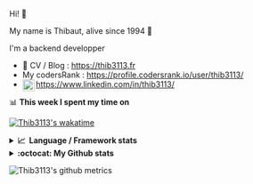 Hi! 👋

My name is Thibaut, alive since 1994 🍷

I'm a backend developper

-   📝 CV / Blog : https://thib3113.fr
-   My codersRank : https://profile.codersrank.io/user/thib3113/
-   <a href="https://www.linkedin.com/in/thib3113/"><img align="left" alt="Thib3113's Linkedin" width="21px" src="https://img.icons8.com/color/48/linkedin.png" /></a> https://www.linkedin.com/in/thib3113/

📊 **This week I spent my time on**

[![Thib3113's wakatime](https://github-readme-stats.vercel.app/api/wakatime?username=thib3113&layout=default&theme=dracula&langs_count=6&hide_title=true&hide_border=true)](https://wakatime.com/@thib3113)

<details>
  <summary><b>📈&nbsp;&nbsp;Language&nbsp;/&nbsp;Framework stats</b></summary>
  <br/>  
  <a href='https://profile.codersrank.io/user/thib3113/'>
  <img src='http://cr-skills-chart-widget.azurewebsites.net/api/api?username=thib3113&padding=30&skills=php,batchfile,javascript,less,mysql,reactjs,scss,shell,typescript,vue'>
  </a>
</details>

<details>
  <summary><b>:octocat: My Github stats</b></summary>
  <br/>  
  
  <img src="https://github-readme-stats.vercel.app/api?username=thib3113&theme=dracula&show_icons=true&" alt="Thib3113's GitHub stats" />

<!--START_SECTION:activity-->

1. 🎉 Merged PR [#684](https://github.com/thib3113/unifi-client/pull/684) in [thib3113/unifi-client](https://github.com/thib3113/unifi-client)
2. 🗣 Commented on [#38](https://github.com/AmauryD/fastest-validator-decorators/issues/38#issuecomment-1939282992) in [AmauryD/fastest-validator-decorators](https://github.com/AmauryD/fastest-validator-decorators)
3. 🗣 Commented on [#38](https://github.com/AmauryD/fastest-validator-decorators/issues/38#issuecomment-1938751138) in [AmauryD/fastest-validator-decorators](https://github.com/AmauryD/fastest-validator-decorators)
4. 🎉 Merged PR [#275](https://github.com/thib3113/vban/pull/275) in [thib3113/vban](https://github.com/thib3113/vban)
5. 🎉 Merged PR [#276](https://github.com/thib3113/vban/pull/276) in [thib3113/vban](https://github.com/thib3113/vban)
 <!--END_SECTION:activity-->

</details>

![Thib3113's github metrics](https://gist.githubusercontent.com/thib3113/83a96e16f8bca103f1b0e376186c66ec/raw/github-metrics.svg)
